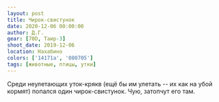 ```yaml
---
layout: post
title: Чирок-свистунок
date: 2020-12-06 00:00:00
author: Д.Г.
gear: [70D, Таир-3]
shoot_date: 2019-12-06
location: Нахабино
colors: ['14171a', '080705']
tags: [животные, птицы, утки]
---
```

Среди неулетающих уток-крякв (ещё бы им улетать -- их как на убой кормят) попался один чирок-свистунок. Чую, затопчут его там.
